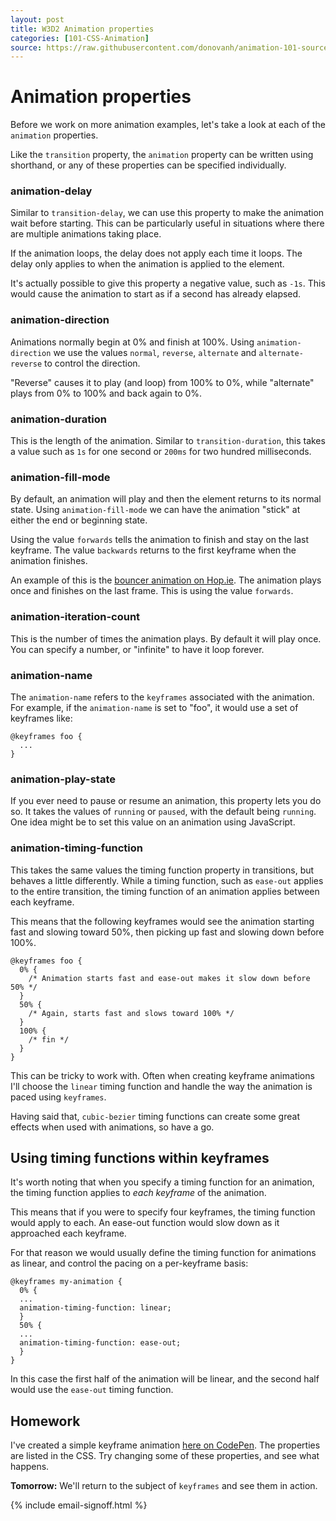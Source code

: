 ```yaml
---
layout: post
title: W3D2 Animation properties
categories: [101-CSS-Animation]
source: https://raw.githubusercontent.com/donovanh/animation-101-source/master/src/_posts/2015-03-01-101W3D2.md
---
```


# Animation properties

Before we work on more animation examples, let's take a look at each of the `animation` properties.

Like the `transition` property, the `animation` property can be written using shorthand, or any of these properties can be specified individually.

### animation-delay

Similar to `transition-delay`, we can use this property to make the animation wait before starting. This can be particularly useful in situations where there are multiple animations taking place.

If the animation loops, the delay does not apply each time it loops. The delay only applies to when the animation is applied to the element.

It's actually possible to give this property a negative value, such as `-1s`. This would cause the animation to start as if a second has already elapsed.

### animation-direction

Animations normally begin at 0% and finish at 100%. Using `animation-direction` we use the values `normal`, `reverse`, `alternate` and `alternate-reverse` to control the direction.

"Reverse" causes it to play (and loop) from 100% to 0%, while "alternate" plays from 0% to 100% and back again to 0%.

### animation-duration

This is the length of the animation. Similar to `transition-duration`, this takes a value such as `1s` for one second or `200ms` for two hundred milliseconds.

### animation-fill-mode

By default, an animation will play and then the element returns to its normal state. Using `animation-fill-mode` we can have the animation "stick" at either the end or beginning state.

Using the value `forwards` tells the animation to finish and stay on the last keyframe. The value `backwards` returns to the first keyframe when the animation finishes.

An example of this is the [bouncer animation on Hop.ie](http://hop.ie/). The animation plays once and finishes on the last frame. This is using the value `forwards`.

### animation-iteration-count

This is the number of times the animation plays. By default it will play once. You can specify a number, or "infinite" to have it loop forever.

### animation-name

The `animation-name` refers to the `keyframes` associated with the animation. For example, if the `animation-name` is set to "foo", it would use a set of keyframes like:

    @keyframes foo {
      ...
    }

### animation-play-state

If you ever need to pause or resume an animation, this property lets you do so. It takes the values of `running` or `paused`, with the default being `running`. One idea might be to set this value on an animation using JavaScript.

### animation-timing-function

This takes the same values the timing function property in transitions, but behaves a little differently. While a timing function, such as `ease-out` applies to the entire transition, the timing function of an animation applies between each keyframe.

This means that the following keyframes would see the animation starting fast and slowing toward 50%, then picking up fast and slowing down before 100%.

    @keyframes foo {
      0% {
        /* Animation starts fast and ease-out makes it slow down before 50% */
      }
      50% {
        /* Again, starts fast and slows toward 100% */
      }
      100% {
        /* fin */
      }
    }

This can be tricky to work with. Often when creating keyframe animations I'll choose the `linear` timing function and handle the way the animation is paced using `keyframes`.

Having said that, `cubic-bezier` timing functions can create some great effects when used with animations, so have a go.

## Using timing functions within keyframes

It's worth noting that when you specify a timing function for an animation, the timing function applies to *each keyframe* of the animation.

This means that if you were to specify four keyframes, the timing function would apply to each. An ease-out function would slow down as it approached each keyframe.

For that reason we would usually define the timing function for animations as linear, and control the pacing on a per-keyframe basis:

    @keyframes my-animation {
      0% {
      ...
      animation-timing-function: linear;
      }
      50% {
      ...
      animation-timing-function: ease-out;
      }
    }

In this case the first half of the animation will be linear, and the second half would use the `ease-out` timing function.

<div class="callout">
  <h2>Homework</h2>
  <p>I've created a simple keyframe animation <a href="http://codepen.io/donovanh/pen/MYMJRd?editors=010">here on CodePen</a>. The properties are listed in the CSS. Try changing some of these properties, and see what happens.</p>
</div>

**Tomorrow:** We'll return to the subject of `keyframes` and see them in action.

{% include email-signoff.html %}
